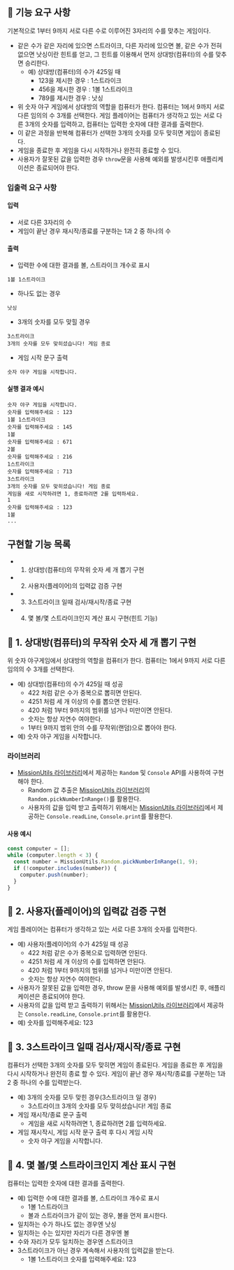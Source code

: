 ## 🚀 기능 요구 사항

기본적으로 1부터 9까지 서로 다른 수로 이루어진 3자리의 수를 맞추는 게임이다.

- 같은 수가 같은 자리에 있으면 스트라이크, 다른 자리에 있으면 볼, 같은 수가 전혀 없으면 낫싱이란 힌트를 얻고, 그 힌트를 이용해서 먼저 상대방(컴퓨터)의 수를 맞추면 승리한다.
  - 예) 상대방(컴퓨터)의 수가 425일 때
    - 123을 제시한 경우 : 1스트라이크
    - 456을 제시한 경우 : 1볼 1스트라이크
    - 789를 제시한 경우 : 낫싱
- 위 숫자 야구 게임에서 상대방의 역할을 컴퓨터가 한다. 컴퓨터는 1에서 9까지 서로 다른 임의의 수 3개를 선택한다. 게임 플레이어는 컴퓨터가 생각하고 있는 서로 다른 3개의 숫자를 입력하고, 컴퓨터는 입력한 숫자에 대한
  결과를 출력한다.
- 이 같은 과정을 반복해 컴퓨터가 선택한 3개의 숫자를 모두 맞히면 게임이 종료된다.
- 게임을 종료한 후 게임을 다시 시작하거나 완전히 종료할 수 있다.
- 사용자가 잘못된 값을 입력한 경우 `throw`문을 사용해 예외를 발생시킨후 애플리케이션은 종료되어야 한다.

### 입출력 요구 사항

#### 입력

- 서로 다른 3자리의 수
- 게임이 끝난 경우 재시작/종료를 구분하는 1과 2 중 하나의 수

#### 출력

- 입력한 수에 대한 결과를 볼, 스트라이크 개수로 표시

```
1볼 1스트라이크
```

- 하나도 없는 경우

```
낫싱
```

- 3개의 숫자를 모두 맞힐 경우

```
3스트라이크
3개의 숫자를 모두 맞히셨습니다! 게임 종료
```

- 게임 시작 문구 출력

```
숫자 야구 게임을 시작합니다.
```

#### 실행 결과 예시

```
숫자 야구 게임을 시작합니다.
숫자를 입력해주세요 : 123
1볼 1스트라이크
숫자를 입력해주세요 : 145
1볼
숫자를 입력해주세요 : 671
2볼
숫자를 입력해주세요 : 216
1스트라이크
숫자를 입력해주세요 : 713
3스트라이크
3개의 숫자를 모두 맞히셨습니다! 게임 종료
게임을 새로 시작하려면 1, 종료하려면 2를 입력하세요.
1
숫자를 입력해주세요 : 123
1볼
...
```

## 구현할 기능 목록

- 1. 상대방(컴퓨터)의 무작위 숫자 세 개 뽑기 구현
- 2. 사용자(플레이어)의 입력값 검증 구현
- 3. 3스트라이크 일때 검사/재시작/종료 구현
- 4. 몇 볼/몇 스트라이크인지 계산 표시 구현(힌트 기능)

## 🚀 1. 상대방(컴퓨터)의 무작위 숫자 세 개 뽑기 구현

위 숫자 야구게임에서 상대방의 역할을 컴퓨터가 한다.
컴퓨터는 1에서 9까지 서로 다른 임의의 수 3개를 선택한다.

- 예) 상대방(컴퓨터)의 수가 425일 때 성공
  - 422 처럼 같은 수가 중복으로 뽑히면 안된다.
  - 4251 처럼 세 개 이상의 수를 뽑으면 안된다.
  - 420 처럼 1부터 9까지의 범위를 넘거나 미만이면 안된다.
  - 숫자는 항상 자연수 여야한다.
  - 1부터 9까지 범위 안의 수를 무작위(랜덤)으로 뽑아야 한다.
- 예) 숫자 야구 게임을 시작합니다.

### 라이브러리

- [MissionUtils 라이브러리](https://github.com/woowacourse-projects/javascript-mission-utils#mission-utils)에서 제공하는 `Random` 및 `Console` API를 사용하여 구현해야 한다.
  - Random 값 추출은 [MissionUtils 라이브러리](https://github.com/woowacourse-projects/javascript-mission-utils#mission-utils)의 `Random.pickNumberInRange()`를 활용한다.
  - 사용자의 값을 입력 받고 출력하기 위해서는 [MissionUtils 라이브러리](https://github.com/woowacourse-projects/javascript-mission-utils#mission-utils)에서 제공하는 `Console.readLine`, `Console.print`를 활용한다.

#### 사용 예시

```javascript
const computer = [];
while (computer.length < 3) {
  const number = MissionUtils.Random.pickNumberInRange(1, 9);
  if (!computer.includes(number)) {
    computer.push(number);
  }
}
```

## 🚀 2. 사용자(플레이어)의 입력값 검증 구현

게임 플레이어는 컴퓨터가 생각하고 있는 서로 다른 3개의 숫자를 입력한다.

- 예) 사용자(플레이어)의 수가 425일 때 성공
  - 422 처럼 같은 수가 중복으로 입력하면 안된다.
  - 4251 처럼 세 개 이상의 수를 입력하면 안된다.
  - 420 처럼 1부터 9까지의 범위를 넘거나 미만이면 안된다.
  - 숫자는 항상 자연수 여야한다.
- 사용자가 잘못된 값을 입력한 경우, throw 문을 사용해 예외를 발생시킨 후, 애플리케이션은 종료되어야 한다.
- 사용자의 값을 입력 받고 출력하기 위해서는 [MissionUtils 라이브러리](https://github.com/woowacourse-projects/javascript-mission-utils#mission-utils)에서 제공하는 `Console.readLine`, `Console.print`를 활용한다.
- 예) 숫자를 입력해주세요: 123

## 🚀 3. 3스트라이크 일때 검사/재시작/종료 구현

컴퓨터가 선택한 3개의 숫자를 모두 맞히면 게임이 종료된다.
게임을 종료한 후 게임을 다시 시작하거나 완전히 종료 할 수 있다.
게임이 끝난 경우 재시작/종료를 구분하는 1과 2 중 하나의 수를 입력받는다.

- 예) 3개의 숫자를 모두 맞힌 경우(3스트라이크 일 경우)
  - 3스트라이크 3개의 숫자를 모두 맞히셨습니다! 게임 종료
- 게임 재시작/종료 문구 출력
  - 게임을 새로 시작하려면 1, 종료하려면 2를 입력하세요.
- 게임 재시작시, 게임 시작 문구 출력 후 다시 게임 시작
  - 숫자 야구 게임을 시작합니다.

## 🚀 4. 몇 볼/몇 스트라이크인지 계산 표시 구현

컴퓨터는 입력한 숫자에 대한 결과를 출력한다.

- 예) 입력한 수에 대한 결과를 볼, 스트라이크 개수로 표시
  - 1볼 1스트라이크
  - 볼과 스트라이크가 같이 있는 경우, 볼을 먼저 표시한다.
- 일치하는 수가 하나도 없는 경우엔 낫싱
- 일치하는 수는 있지만 자리가 다른 경우엔 볼
- 수와 자리가 모두 일치하는 경우엔 스트라이크
- 3스트라이크가 아닌 경우 계속해서 사용자의 입력값을 받는다.
  - 1볼 1스트라이크 숫자를 입력해주세요: 123
